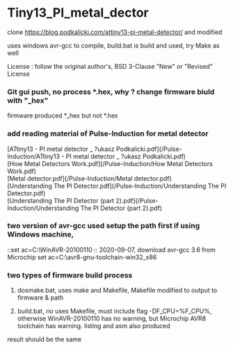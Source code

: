 # Tiny13_PI_metal_dector  

clone https://blog.podkalicki.com/attiny13-pi-metal-detector/ and modified

uses windows avr-gcc to compile, build.bat is build and used, try Make as well  

License : follow the original author's, BSD 3-Clause "New" or "Revised" License  

### Git gui push, no process *.hex, why ? change firmware biuld with "_hex"
firmware produced *_hex but not *.hex  


### add reading material of Pulse-Induction for metal detector   
[ATtiny13 - PI metal detector _ ?ukasz Podkalicki.pdf](/Pulse-Induction/ATtiny13 - PI metal detector _ ?ukasz Podkalicki.pdf)   
[How Metal Detectors Work.pdf](/Pulse-Induction/How Metal Detectors Work.pdf)       
[Metal detector.pdf](/Pulse-Induction/Metal detector.pdf)             
[Understanding The PI Detector.pdf](/Pulse-Induction/Understanding The PI Detector.pdf)     
[Understanding The PI Detector (part 2).pdf](/Pulse-Induction/Understanding The PI Detector (part 2).pdf)    

### two version of avr-gcc used setup the path first if using Windows machine,
::set ac=C:\WinAVR-20100110
:: 2020-09-07, download avr-gcc 3.6 from Microchip
set ac=C:\avr8-gnu-toolchain-win32_x86

### two types of firmware build process

1. dosmake.bat, uses make and Makefile, Makefile modified to output to firmware & path
    
2. build.bat, no uses Makefile, must include flag -DF_CPU=%F_CPU%, otherwise WinAVR-20100110 has no warning, but Microchip AVR8 toolchain has warning. listing and asm also produced  

result should be the same
  
